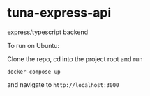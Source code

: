 # tuna-express-api
express/typescript backend

To run on Ubuntu:

Clone the repo, cd into the project root and run

```
docker-compose up
```
and navigate to ```http://localhost:3000```
